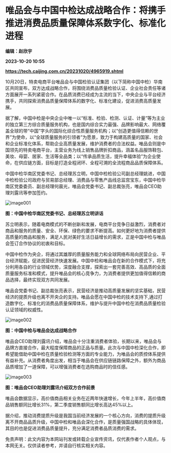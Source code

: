 # 唯品会与中国中检达成战略合作：将携手推进消费品质量保障体系数字化、标准化进程
**编辑：赵欣宇**

**2023-10-20 10:55**

**https://tech.caijing.com.cn/20231020/4965919.shtml**

10月20日，特卖电商平台唯品会与中国检验认证集团（以下简称中国中检）华南区共同宣布，双方达成战略合作，将围绕消费品质量检验认证、企业社会责任等诸方面展开一系列紧密合作。在品质消费已经成为主流的当下，中央企业与平台经济携手，共同探索消费品质量保障体系的数字化、标准化建设，促进消费高质量发展。

据了解，中国中检是中央企业中唯一以“标准、检验、检测、认证、计量”等为主业的独立第三方综合质量服务机构，也是国内综合实力最强、品牌影响最大、网络覆盖全球的带“中国”字头的国际化综合性质量服务机构；以“创造更值得信赖的世界”为使命，以“全球质量服务的引领者”为愿景，致力于构建高质量的国家、社会和企业标准化体系，帮助企业高质量发展，维护消费者的合法权益。唯品会则是中国领先的特卖电商平台，主营业务为线上销售品牌折扣商品，涵盖名品服饰鞋包、美妆、母婴、居家、生活等全品类；以“传承品质生活，提升幸福体验”为企业使命，在供应链方面，目标是打造全程闭环、全程可溯的全流程商品品质保障体系。

中国中检华南区党委书记、总经理苏立明，中国中检检验公司副总经理姚进，中国中检检验公司政府与贸易部总经理、消费品与零售产品线总监宫宝东，中国中检华南区党委委员、副总经理何晨光，唯品会党委书记、副总裁张亮，唯品会CEO助理刘露讯等参加签约。

![image001](https://tx1.cdn.caijing.com.cn/2023/1020/1697796094554.jpg)

**图：中国中检华南区党委书记、总经理苏立明讲话**

苏立明表示，随着电商模式的不断创新和发展，电商平台竞争日益激烈，消费者对商品和服务的质量、安全、环保、绿色的要求不断提高。如何更好地为消费者提供高质量的商品和服务，满足人民对美好生活日益增长的需求，正是中国中检与唯品会签订合作协议的初衷和目标。

中国中检作为央企，将通过其雄厚的质量服务能力和全球网络布局向民营企业、平台经济赋能，促进民营经济快速发展。中国中检和唯品会在新的合作模式下，将充分利用各自的行业领域优势，深度融合支撑，探索出一套完善高效、高品质的全面质量服务标准和模式，提升唯品会的核心竞争力，为消费者提供更加值得信赖的商品选择，最终实现双方共同发展。

唯品会党委书记、副总裁张亮表示，民营经济是推动高质量发展的坚实基础，民营经济的提质升级也离不开央企的支持。唯品会愿在中国中检的技术支持下,通过打造数字化、标准化的消费品质量保障体系，维护与提升中国中检在消费品质量检验认证领域的权威性。

![image002](https://tx1.cdn.caijing.com.cn/2023/1020/1697796116338.jpg)

**图：中国中检与唯品会达成战略合作**

唯品会CEO助理刘露讯介绍，唯品会十分注重消费者体验，长期以来，唯品会与品牌方直接合作，最大程度保障商品的正品与质量。此次与中国中检深化合作，即希望能借助中国中检在质量检验检测等方面的专业能力，为唯品会的质控体系提供有益补充。从消费者角度出发，相当于唯品会在供应链链路保障之外，额外为商品品质增加了一道保障，可以增强消费者在选购商品时的信任感。

![image003](https://tx1.cdn.caijing.com.cn/2023/1020/1697796137150.jpg)

**图：唯品会CEO助理刘露讯介绍双方合作前景**

唯品会数据显示，高价值商品相关业务在近两年快速增长，今年上半年，高价值商品销售额同比增长31%，第二季度销售额同比增长高达45%以上。

据介绍，推动消费提质升级是我国当前经济发展的一个核心方向，消费的提质升级离不开商品品质升级，中国中检和唯品会深化合作，是质量强国战略的具体体现，其目的也是促进消费品质量提升，充分满足消费者品质消费的需求。

免责声明：此文内容为本网站刊发或转载企业宣传资讯，仅代表作者个人观点，与本网无关。仅供读者参考，并请自行核实相关内容。